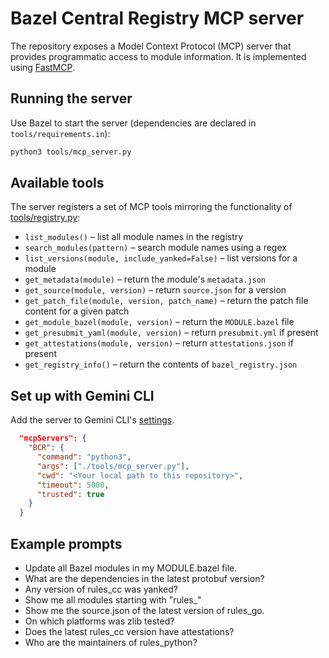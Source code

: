 # Bazel Central Registry MCP server

The repository exposes a Model Context Protocol (MCP) server that provides programmatic access to module information.
It is implemented using [FastMCP](https://gofastmcp.com/getting-started/quickstart).

## Running the server

Use Bazel to start the server (dependencies are declared in `tools/requirements.in`):

```bash
python3 tools/mcp_server.py
```

## Available tools

The server registers a set of MCP tools mirroring the functionality of [tools/registry.py](../tools/registry.py):

- `list_modules()` – list all module names in the registry
- `search_modules(pattern)` – search module names using a regex
- `list_versions(module, include_yanked=False)` – list versions for a module
- `get_metadata(module)` – return the module's `metadata.json`
- `get_source(module, version)` – return `source.json` for a version
- `get_patch_file(module, version, patch_name)` – return the patch file content for a given patch
- `get_module_bazel(module, version)` – return the `MODULE.bazel` file
- `get_presubmit_yaml(module, version)` – return `presubmit.yml` if present
- `get_attestations(module, version)` – return `attestations.json` if present
- `get_registry_info()` – return the contents of `bazel_registry.json`

## Set up with Gemini CLI

Add the server to Gemini CLI's [settings](https://github.com/google-gemini/gemini-cli/blob/main/docs/cli/configuration.md#settings-files).

```json
  "mcpServers": {
    "BCR": {
      "command": "python3",
      "args": ["./tools/mcp_server.py"],
      "cwd": "<Your local path to this repository>",
      "timeout": 5000,
      "trusted": true
    }
  }
```

## Example prompts

- Update all Bazel modules in my MODULE.bazel file.
- What are the dependencies in the latest protobuf version?
- Any version of rules_cc was yanked?
- Show me all modules starting with "rules_"
- Show me the source.json of the latest version of rules_go.
- On which platforms was zlib tested?
- Does the latest rules_cc version have attestations?
- Who are the maintainers of rules_python?
